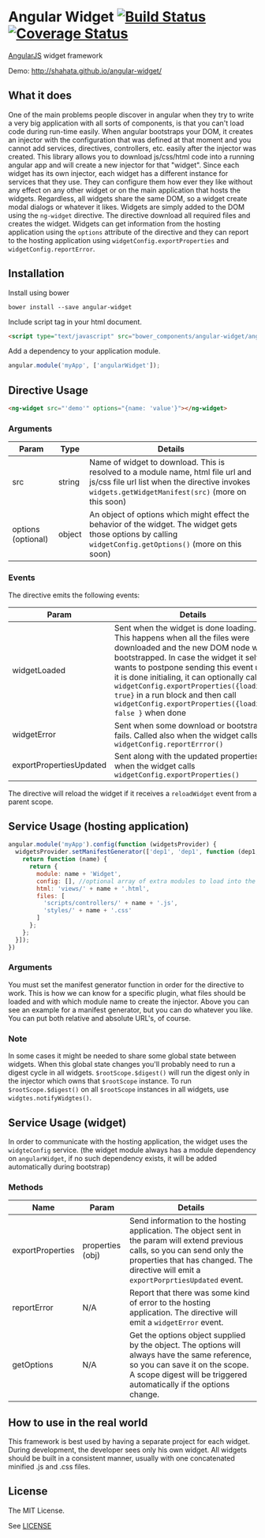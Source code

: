 Angular Widget [![Build Status](https://travis-ci.org/shahata/angular-widget.svg?branch=master)](https://travis-ci.org/shahata/angular-widget) [![Coverage Status](https://coveralls.io/repos/shahata/angular-widget/badge.png?branch=master)](https://coveralls.io/r/shahata/angular-widget?branch=master)
================

[AngularJS](http://www.angularjs.org) widget framework

Demo: http://shahata.github.io/angular-widget/

## What it does

One of the main problems people discover in angular when they try to write  a very big application with all sorts of components, is that you can't load code during run-time easily. When angular bootstraps your DOM, it creates an injector with the configuration that was defined at that moment and you cannot add services, directives, controllers, etc. easily after the injector was created. This library allows you to download js/css/html code into a running angular app and will create a new injector for that "widget". Since each widget has its own injector, each widget has a different instance for services that they use. They can configure them how ever they like without any effect on any other widget or on the main application that hosts the widgets. Regardless, all widgets share the same DOM, so a widget create modal dialogs or whatever it likes. Widgets are simply added to the DOM using the `ng-widget` directive. The directive download all required files and creates the widget. Widgets can get information from the hosting application using the `options` attribute of the directive and they can report to the hosting application using `widgetConfig.exportProperties` and `widgetConfig.reportError`.

## Installation

Install using bower

`bower install --save angular-widget`

Include script tag in your html document.

```html
<script type="text/javascript" src="bower_components/angular-widget/angular-widget.js"></script>
```

Add a dependency to your application module.

```javascript
angular.module('myApp', ['angularWidget']);
```

## Directive Usage

```html
<ng-widget src="'demo'" options="{name: 'value'}"></ng-widget>
```

### Arguments

|Param|Type|Details|
|---|---|---|
|src|string|Name of widget to download. This is resolved to a module name, html file url and js/css file url list when the directive invokes `widgets.getWidgetManifest(src)` (more on this soon)|
|options (optional)|object|An object of options which might effect the behavior of the widget. The widget gets those options by calling `widgetConfig.getOptions()` (more on this soon)|

### Events

The directive emits the following events:

|Param|Details|
|---|---|
|widgetLoaded|Sent when the widget is done loading. This happens when all the files were downloaded and the new DOM node was bootstrapped. In case the widget it self wants to postpone sending this event until it is done initialing, it can optionally call `widgetConfig.exportProperties({loading: true}` in a run block and then call `widgetConfig.exportProperties({loading: false }` when done |
|widgetError|Sent when some download or bootstrap fails. Called also when the widget calls `widgetConfig.reportErrror()`|
|exportPropertiesUpdated|Sent along with the updated properties when the widget calls `widgetConfig.exportProperties()`|

The directive will reload the widget if it receives a `reloadWidget` event from a parent scope.

## Service Usage (hosting application)

```js
angular.module('myApp').config(function (widgetsProvider) {
  widgetsProvider.setManifestGenerator(['dep1', 'dep1', function (dep1, dep2) {
    return function (name) {
      return {
        module: name + 'Widget',
        config: [], //optional array of extra modules to load into the new injector
        html: 'views/' + name + '.html',
        files: [
          'scripts/controllers/' + name + '.js',
          'styles/' + name + '.css'
        ]
      };
    };
  }]);
})
```

### Arguments

You must set the manifest generator function in order for the directive to work. This is how we can know for a specific plugin, what files should be loaded and with which module name to create the injector. Above you can see an example for a manifest generator, but you can do whatever you like. You can put both relative and absolute URL's, of course.

### Note

In some cases it might be needed to share some global state between widgets. When this global state changes you'll probably need to run a digest cycle in all widgets. `$rootScope.$digest()` will run the digest only in the injector which owns that `$rootScope` instance. To run `$rootScope.$digest()` on all `$rootScope` instances in all widgets, use `widgtes.notifyWidgtes()`.

## Service Usage (widget)

In order to communicate with the hosting application, the widget uses the `widgteConfig` service. (the widget module always has a module dependency on `angularWidget`, if no such dependency exists, it will be added automatically during bootstrap)

### Methods

|Name|Param|Details|
|---|---|---|
|exportProperties|properties (obj)|Send information to the hosting application. The object sent in the param will extend previous calls, so you can send only the properties that has changed. The directive will emit a `exportPorprtiesUpdated` event. |
|reportError|N/A|Report that there was some kind of error to the hosting application. The directive will emit a `widgetError` event. |
|getOptions|N/A|Get the options object supplied by the object. The options will always have the same reference, so you can save it on the scope. A scope digest will be triggered automatically if the options change. |

## How to use in the real world

This framework is best used by having a separate project for each widget. During development, the developer sees only his own widget. All widgets should be built in a consistent manner, usually with one concatenated minified .js and .css files. 

## License

The MIT License.

See [LICENSE](https://github.com/shahata/angular-widget/blob/master/LICENSE)
